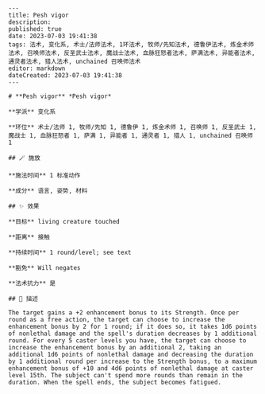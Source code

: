 
    ---
    title: Pesh vigor
    description: 
    published: true
    date: 2023-07-03 19:41:38
    tags: 法术, 变化系, 术士/法师法术, 1环法术, 牧师/先知法术, 德鲁伊法术, 炼金术师法术, 召唤师法术, 反圣武士法术, 魔战士法术, 血脉狂怒者法术, 萨满法术, 异能者法术, 通灵者法术, 猎人法术, unchained 召唤师法术
    editor: markdown
    dateCreated: 2023-07-03 19:41:38
    ---

    # **Pesh vigor** *Pesh vigor*

    **学派** 变化系 

    **环位** 术士/法师 1, 牧师/先知 1, 德鲁伊 1, 炼金术师 1, 召唤师 1, 反圣武士 1, 魔战士 1, 血脉狂怒者 1, 萨满 1, 异能者 1, 通灵者 1, 猎人 1, unchained 召唤师 1

    ## 🪄 施放

    **施法时间** 1 标准动作

    **成分** 语言, 姿势, 材料

    ## ✨ 效果 

    **目标** living creature touched 

    **距离** 接触  

    **持续时间** 1 round/level; see text 

    **豁免** Will negates

    **法术抗力** 是

    ## 📖 描述

    The target gains a +2 enhancement bonus to its Strength. Once per round as a free action, the target can choose to increase the enhancement bonus by 2 for 1 round; if it does so, it takes 1d6 points of nonlethal damage and the spell's duration decreases by 1 additional round. For every 5 caster levels you have, the target can choose to increase the enhancement bonus by an additional 2, taking an additional 1d6 points of nonlethal damage and decreasing the duration by 1 additional round per increase to the Strength bonus, to a maximum enhancement bonus of +10 and 4d6 points of nonlethal damage at caster level 15th. The subject can't spend more rounds than remain in the duration. When the spell ends, the subject becomes fatigued.
    